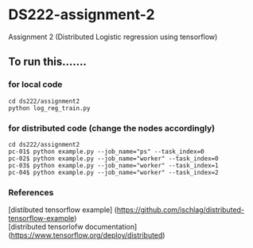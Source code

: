# DS222-assignment-2
Assignment 2 (Distributed Logistic regression using tensorflow)


## To run this.......

### for local code

```
cd ds222/assignment2   
python log_reg_train.py
```


### for distributed code (change the nodes accordingly)

```
cd ds222/assignment2  
pc-01$ python example.py --job_name="ps" --task_index=0     
pc-02$ python example.py --job_name="worker" --task_index=0     
pc-03$ python example.py --job_name="worker" --task_index=1     
pc-04$ python example.py --job_name="worker" --task_index=2    
```

### References
[distibuted tensorflow example] (https://github.com/ischlag/distributed-tensorflow-example)  
[distributed tensorlofw documentation]  (https://www.tensorflow.org/deploy/distributed)

